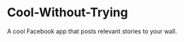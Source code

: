 Cool-Without-Trying
===================

A cool Facebook app that posts relevant stories to your wall.